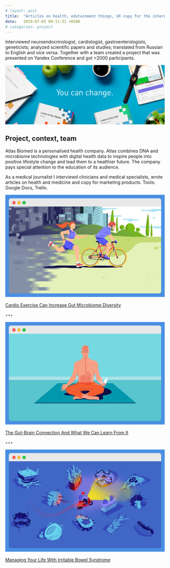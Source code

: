 ```yaml
---
# layout: post
title:  "Articles on health, edutainment things, UX copy for the international personalized health company "
date:   2019-07-01 09:11:51 +0100
# categories: project
---
```

Interviewed neuroendocrinologist, cardiologist, gastroenterologists, geneticists; analyzed scientific papers and studies; translated from Russian to English and vice versa. Together with a team created a project that was presented on Yandex Conference and got >2000 participants.

![atlas project picture](/assets/atlas-biomed.png)

## Project, context, team

Atlas Biomed is a personalised health company. Atlas combines DNA and microbiome technologies with digital health data to inspire people into positive lifestyle change and lead them to a healthier future. The company pays special attention to the education of its audience.

As a medical journalist I interviewd clinicians and medical specialists, wrote articles on health and medicine and copy for marketing products. Tools: Google Docs, Trello.

![Atlas article on Cardio Exercise Can Increase Gut Microbiome Diversity](/assets/atlas/activity-and-microbiome.png)

[Cardio Exercise Can Increase Gut Microbiome Diversity](https://atlasbiomed.com/blog/cardio-exercise-improves-gut-microbiome-diversity/)

◦◦◦

![Atlas article on The Gut-Brain Connection And What We Can Learn From It](/assets/atlas/brain-and-guts.png)

[The Gut-Brain Connection And What We Can Learn From It](https://atlasbiomed.com/blog/gut-brain-connection/)

◦◦◦

![Atlas article on Managing Your Life With Irritable Bowel Syndrome](/assets/atlas/bowel-syndrome.png)

[Managing Your Life With Irritable Bowel Syndrome](https://atlasbiomed.com/blog/managing-your-life-with-irritable-bowel-syndrome/)